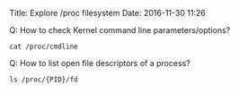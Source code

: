 Title: Explore /proc filesystem
Date: 2016-11-30 11:26

Q: How to check Kernel command line parameters/options?

    cat /proc/cmdline

Q: How to list open file descriptors of a process?

    ls /proc/{PID}/fd
